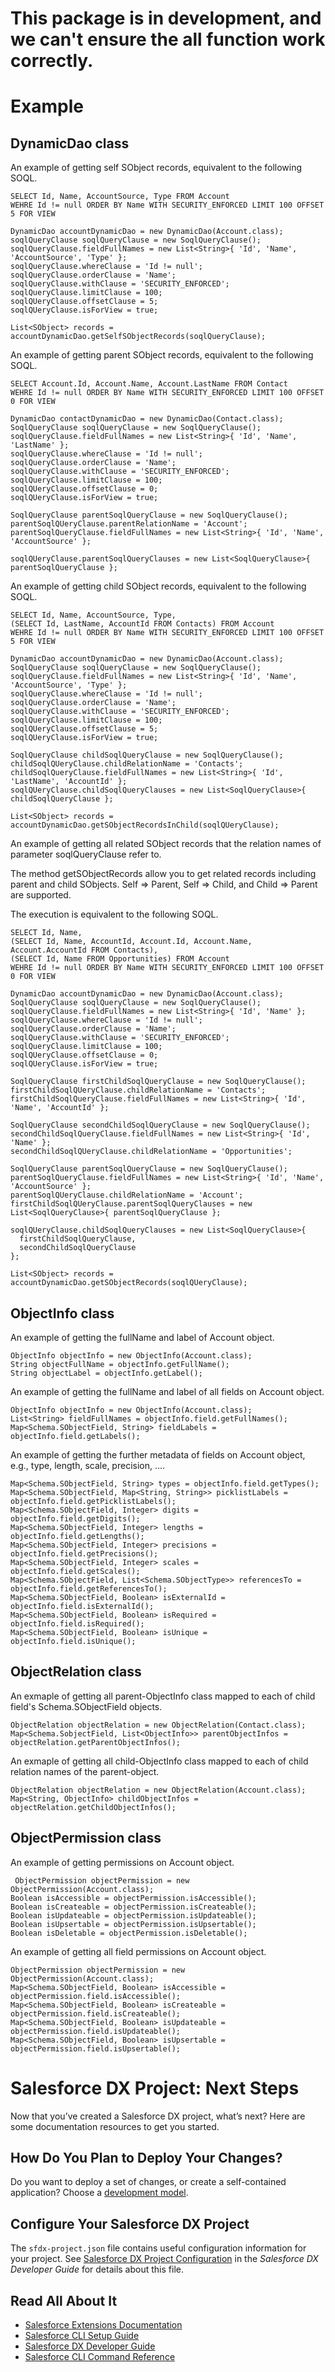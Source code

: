 # This package is in development, and we can't ensure the all function work correctly.

# Example

## DynamicDao class

An example of getting self SObject records, equivalent to the following SOQL.

```soql
SELECT Id, Name, AccountSource, Type FROM Account
WEHRE Id != null ORDER BY Name WITH SECURITY_ENFORCED LIMIT 100 OFFSET 5 FOR VIEW
```

```apex
DynamicDao accountDynamicDao = new DynamicDao(Account.class);
soqlQueryClause soqlQueryClause = new SoqlQueryClause();
soqlQueryClause.fieldFullNames = new List<String>{ 'Id', 'Name', 'AccountSource', 'Type' };
soqlQueryClause.whereClause = 'Id != null';
soqlQueryClause.orderClause = 'Name';
soqlQueryClause.withClause = 'SECURITY_ENFORCED';
soqlQueryClause.limitClause = 100;
soqlQUeryClause.offsetClause = 5;
soqlQUeryClause.isForView = true;

List<SObject> records = accountDynamicDao.getSelfSObjectRecords(soqlQueryClause);
```

An example of getting parent SObject records, equivalent to the following SOQL.

```soql
SELECT Account.Id, Account.Name, Account.LastName FROM Contact
WEHRE Id != null ORDER BY Name WITH SECURITY_ENFORCED LIMIT 100 OFFSET 0 FOR VIEW
```

```apex
DynamicDao contactDynamicDao = new DynamicDao(Contact.class);
SoqlQueryClause soqlQueryClause = new SoqlQueryClause();
soqlQueryClause.fieldFullNames = new List<String>{ 'Id', 'Name', 'LastName' };
soqlQueryClause.whereClause = 'Id != null';
soqlQueryClause.orderClause = 'Name';
soqlQueryClause.withClause = 'SECURITY_ENFORCED';
soqlQueryClause.limitClause = 100;
soqlQUeryClause.offsetClause = 0;
soqlQUeryClause.isForView = true;

SoqlQueryClause parentSoqlQueryClause = new SoqlQueryClause();
parentSoqlQUeryClause.parentRelationName = 'Account';
parentSoqlQueryClause.fieldFullNames = new List<String>{ 'Id', 'Name', 'AccountSource' };

soqlQUeryClause.parentSoqlQueryClauses = new List<SoqlQueryClause>{ parentSoqlQueryClause };
```

An example of getting child SObject records, equivalent to the following SOQL.

```soql
SELECT Id, Name, AccountSource, Type,
(SELECT Id, LastName, AccountId FROM Contacts) FROM Account
WEHRE Id != null ORDER BY Name WITH SECURITY_ENFORCED LIMIT 100 OFFSET 5 FOR VIEW
```

```apex
DynamicDao accountDynamicDao = new DynamicDao(Account.class);
SoqlQueryClause soqlQueryClause = new SoqlQueryClause();
soqlQueryClause.fieldFullNames = new List<String>{ 'Id', 'Name', 'AccountSource', 'Type' };
soqlQueryClause.whereClause = 'Id != null';
soqlQueryClause.orderClause = 'Name';
soqlQueryClause.withClause = 'SECURITY_ENFORCED';
soqlQueryClause.limitClause = 100;
soqlQUeryClause.offsetClause = 5;
soqlQUeryClause.isForView = true;

SoqlQueryClause childSoqlQueryClause = new SoqlQueryClause();
childSoqlQUeryClause.childRelationName = 'Contacts';
childSoqlQueryClause.fieldFullNames = new List<String>{ 'Id', 'LastName', 'AccountId' };
soqlQUeryClause.childSoqlQueryClauses = new List<SoqlQueryClause>{ childSoqlQueryClause };

List<SObject> records = accountDynamicDao.getSObjectRecordsInChild(soqlQUeryClause);
```

An example of getting all related SObject records that the relation names of parameter soqlQueryClause refer to.

The method getSObjectRecords allow you to get related records including parent and child SObjects. Self => Parent, Self => Child, and Child => Parent are supported.

The execution is equivalent to the following SOQL.

```soql
SELECT Id, Name,
(SELECT Id, Name, AccountId, Account.Id, Account.Name, Account.AccountId FROM Contacts),
(SELECT Id, Name FROM Opportunities) FROM Account
WEHRE Id != null ORDER BY Name WITH SECURITY_ENFORCED LIMIT 100 OFFSET 0 FOR VIEW
```

```apex
DynamicDao accountDynamicDao = new DynamicDao(Account.class);
SoqlQueryClause soqlQueryClause = new SoqlQueryClause();
soqlQueryClause.fieldFullNames = new List<String>{ 'Id', 'Name' };
soqlQueryClause.whereClause = 'Id != null';
soqlQueryClause.orderClause = 'Name';
soqlQueryClause.withClause = 'SECURITY_ENFORCED';
soqlQueryClause.limitClause = 100;
soqlQUeryClause.offsetClause = 0;
soqlQUeryClause.isForView = true;

SoqlQueryClause firstChildSoqlQueryClause = new SoqlQueryClause();
firstChildSoqlQUeryClause.childRelationName = 'Contacts';
firstChildSoqlQueryClause.fieldFullNames = new List<String>{ 'Id', 'Name', 'AccountId' };

SoqlQueryClause secondChildSoqlQueryClause = new SoqlQueryClause();
secondChildSoqlQueryClause.fieldFullNames = new List<String>{ 'Id', 'Name' };
secondChildSoqlQUeryClause.childRelationName = 'Opportunities';

SoqlQueryClause parentSoqlQueryClause = new SoqlQueryClause();
parentSoqlQueryClause.fieldFullNames = new List<String>{ 'Id', 'Name', 'AccountSource' };
parentSoqlQUeryClause.childRelationName = 'Account';
firstChildSoqlQUeryClause.parentSoqlQueryClauses = new List<SoqlQueryClause>{ parentSoqlQueryClause };

soqlQUeryClause.childSoqlQueryClauses = new List<SoqlQueryClause>{
  firstChildSoqlQueryClause,
  secondChildSoqlQueryClause
};

List<SObject> records = accountDynamicDao.getSObjectRecords(soqlQUeryClause);
```

## ObjectInfo class

An example of getting the fullName and label of Account object.

```apex
ObjectInfo objectInfo = new ObjectInfo(Account.class);
String objectFullName = objectInfo.getFullName();
String objectLabel = objectInfo.getLabel();
```

An example of getting the fullName and label of all fields on Account object.

```apex
ObjectInfo objectInfo = new ObjectInfo(Account.class);
List<String> fieldFullNames = objectInfo.field.getFullNames();
Map<Schema.SObjectField, String> fieldLabels = objectInfo.field.getLabels();
```

An example of getting the further metadata of fields on Account object, e.g., type, length, scale, precision, ....

```apex
Map<Schema.SObjectField, String> types = objectInfo.field.getTypes();
Map<Schema.SObjectField, Map<String, String>> picklistLabels = objectInfo.field.getPicklistLabels();
Map<Schema.SObjectField, Integer> digits = objectInfo.field.getDigits();
Map<Schema.SObjectField, Integer> lengths = objectInfo.field.getLengths();
Map<Schema.SObjectField, Integer> precisions = objectInfo.field.getPrecisions();
Map<Schema.SObjectField, Integer> scales = objectInfo.field.getScales();
Map<Schema.SObjectField, List<Schema.SObjectType>> referencesTo = objectInfo.field.getReferencesTo();
Map<Schema.SObjectField, Boolean> isExternalId = objectInfo.field.isExternalId();
Map<Schema.SObjectField, Boolean> isRequired = objectInfo.field.isRequired();
Map<Schema.SObjectField, Boolean> isUnique = objectInfo.field.isUnique();
```

## ObjectRelation class

An exmaple of getting all parent-ObjectInfo class mapped to each of child field's Schema.SObjectField objects.

```apex
ObjectRelation objectRelation = new ObjectRelation(Contact.class);
Map<Schema.SobjectField, List<ObjectInfo>> parentObjectInfos = objectRelation.getParentObjectInfos();
```

An exmaple of getting all child-ObjectInfo class mapped to each of child relation names of the parent-object.

```apex
ObjectRelation objectRelation = new ObjectRelation(Account.class);
Map<String, ObjectInfo> childObjectInfos = objectRelation.getChildObjectInfos();
```

## ObjectPermission class

An example of getting permissions on Account object.

```apex
 ObjectPermission objectPermission = new ObjectPermission(Account.class);
Boolean isAccessible = objectPermission.isAccessible();
Boolean isCreateable = objectPermission.isCreateable();
Boolean isUpdateable = objectPermission.isUpdateable();
Boolean isUpsertable = objectPermission.isUpsertable();
Boolean isDeletable = objectPermission.isDeletable();
```

An example of getting all field permissions on Account object.

```apex
ObjectPermission objectPermission = new ObjectPermission(Account.class);
Map<Schema.SObjectField, Boolean> isAccessible = objectPermission.field.isAccessible();
Map<Schema.SObjectField, Boolean> isCreateable = objectPermission.field.isCreateable();
Map<Schema.SObjectField, Boolean> isUpdateable = objectPermission.field.isUpdateable();
Map<Schema.SObjectField, Boolean> isUpsertable = objectPermission.field.isUpsertable();
```

# Salesforce DX Project: Next Steps

Now that you’ve created a Salesforce DX project, what’s next? Here are some documentation resources to get you started.

## How Do You Plan to Deploy Your Changes?

Do you want to deploy a set of changes, or create a self-contained application? Choose a [development model](https://developer.salesforce.com/tools/vscode/en/user-guide/development-models).

## Configure Your Salesforce DX Project

The `sfdx-project.json` file contains useful configuration information for your project. See [Salesforce DX Project Configuration](https://developer.salesforce.com/docs/atlas.en-us.sfdx_dev.meta/sfdx_dev/sfdx_dev_ws_config.htm) in the _Salesforce DX Developer Guide_ for details about this file.

## Read All About It

- [Salesforce Extensions Documentation](https://developer.salesforce.com/tools/vscode/)
- [Salesforce CLI Setup Guide](https://developer.salesforce.com/docs/atlas.en-us.sfdx_setup.meta/sfdx_setup/sfdx_setup_intro.htm)
- [Salesforce DX Developer Guide](https://developer.salesforce.com/docs/atlas.en-us.sfdx_dev.meta/sfdx_dev/sfdx_dev_intro.htm)
- [Salesforce CLI Command Reference](https://developer.salesforce.com/docs/atlas.en-us.sfdx_cli_reference.meta/sfdx_cli_reference/cli_reference.htm)
